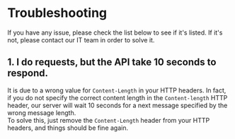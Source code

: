 # Troubleshooting #

If you have any issue, please check the list below to see if it's listed. If it's not, please contact our IT team in order to solve it.

## 1. I do requests, but the API take 10 seconds to respond. ##

It is due to a wrong value for `Content-Length` in your HTTP headers. In fact, if you do not specify the correct content length in the `Content-length` HTTP header, our server will wait 10 seconds for a next message specified by the wrong message length.  
To solve this, just remove the `Content-Length` header from your HTTP headers, and things should be fine again.